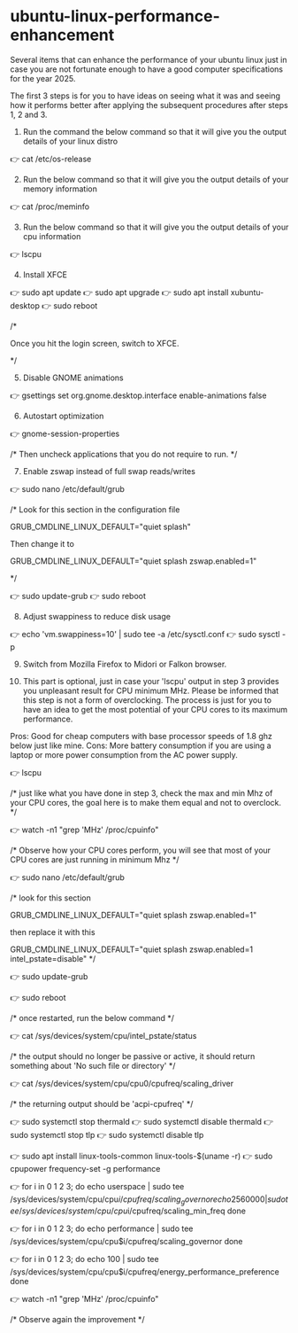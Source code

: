 # ubuntu-linux-performance-enhancement
Several items that can enhance the performance of your ubuntu linux just in case you are not fortunate enough to have a good computer specifications for the year 2025.

The first 3 steps is for you to have ideas on seeing what it was and seeing how it performs better after applying the subsequent procedures after steps 1, 2 and 3.

1. Run the command  the below command so that it will give you the output details of your linux distro

👉 cat /etc/os-release 

2. Run the below command so that it will give you the output details of your memory information

👉 cat /proc/meminfo

3. Run the below command so that it will give you the output details of your cpu information

👉 lscpu

4. Install XFCE

👉 sudo apt update
👉 sudo apt upgrade
👉 sudo apt install xubuntu-desktop
👉 sudo reboot

/*

Once you hit the login screen, switch to XFCE.

*/



5. Disable GNOME animations 

👉 gsettings set org.gnome.desktop.interface enable-animations false

6. Autostart optimization

👉 gnome-session-properties

/*
Then uncheck applications that you do not require to run.
*/

7. Enable zswap instead of full swap reads/writes

👉 sudo nano /etc/default/grub

/*
Look for this section in the configuration file

GRUB_CMDLINE_LINUX_DEFAULT="quiet splash"

Then change it to

GRUB_CMDLINE_LINUX_DEFAULT="quiet splash zswap.enabled=1"

*/

👉 sudo update-grub
👉 sudo reboot

8. Adjust swappiness to reduce disk usage

👉 echo 'vm.swappiness=10' | sudo tee -a /etc/sysctl.conf
👉 sudo sysctl -p

9. Switch from Mozilla Firefox to Midori or Falkon browser.

10. This part is optional, just in case your 'lscpu' output in step 3 provides you unpleasant result for CPU minimum MHz. Please be informed that this step is not a form of overclocking. The process is just for you to have an idea to get the most potential of your CPU cores to its maximum performance.

Pros: Good for cheap computers with base processor speeds of 1.8 ghz below just like mine.
Cons: More battery consumption if you are using a laptop or more power consumption from the AC power supply.

👉 lscpu

/*
just like what you have done in step 3, check the max and min Mhz of your CPU cores, the goal here is to make them equal and not to overclock.
*/

👉 watch -n1 "grep 'MHz' /proc/cpuinfo"

/*
Observe how your CPU cores perform, you will see that most of your CPU cores are just running in minimum Mhz
*/


👉 sudo nano /etc/default/grub

/*
look for this section

GRUB_CMDLINE_LINUX_DEFAULT="quiet splash zswap.enabled=1"

then replace it with this

GRUB_CMDLINE_LINUX_DEFAULT="quiet splash zswap.enabled=1 intel_pstate=disable"
*/


👉 sudo update-grub

👉 sudo reboot


/*
once restarted, run the below command
*/


👉 cat /sys/devices/system/cpu/intel_pstate/status

/*
the output should no longer be passive or active, it should return something about 'No such file or directory'
*/


👉 cat /sys/devices/system/cpu/cpu0/cpufreq/scaling_driver

/*
the returning output should be 'acpi-cpufreq'
*/

👉 sudo systemctl stop thermald
👉 sudo systemctl disable thermald
👉 sudo systemctl stop tlp
👉 sudo systemctl disable tlp


👉 sudo apt install linux-tools-common linux-tools-$(uname -r)
👉 sudo cpupower frequency-set -g performance


👉 for i in 0 1 2 3; do
  echo userspace | sudo tee /sys/devices/system/cpu/cpu$i/cpufreq/scaling_governor
  echo 2560000 | sudo tee /sys/devices/system/cpu/cpu$i/cpufreq/scaling_min_freq
done


👉 for i in 0 1 2 3; do
  echo performance | sudo tee /sys/devices/system/cpu/cpu$i/cpufreq/scaling_governor
done

👉 for i in 0 1 2 3; do
  echo 100 | sudo tee /sys/devices/system/cpu/cpu$i/cpufreq/energy_performance_preference
done


👉 watch -n1 "grep 'MHz' /proc/cpuinfo"

/*
Observe again the improvement
*/
